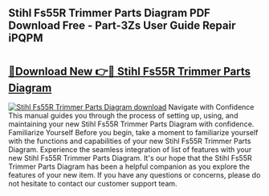 ## Stihl Fs55R Trimmer Parts Diagram PDF Download Free - Part-3Zs User Guide Repair iPQPM

# <h2><a href="http://dfnur5.blite.top/?on=Stihl+Fs55R+Trimmer+Parts+Diagram">🔗Download New 👉🔴 Stihl Fs55R Trimmer Parts Diagram</a></h2>

[![Stihl Fs55R Trimmer Parts Diagram download](https://i.imgur.com/lujVjoI.png)](http://dfnur5.blite.top/?on=Stihl+Fs55R+Trimmer+Parts+Diagram)
Navigate with Confidence This manual guides you through the process of setting up, using, and maintaining your new Stihl Fs55R Trimmer Parts Diagram with confidence. Familiarize Yourself Before you begin, take a moment to familiarize yourself with the functions and capabilities of your new Stihl Fs55R Trimmer Parts Diagram. Experience the seamless integration of list of features with your new Stihl Fs55R Trimmer Parts Diagram. It's our hope that the Stihl Fs55R Trimmer Parts Diagram has been a helpful companion as you explore the features of your new item. If you have any questions or concerns, please do not hesitate to contact our customer support team.

